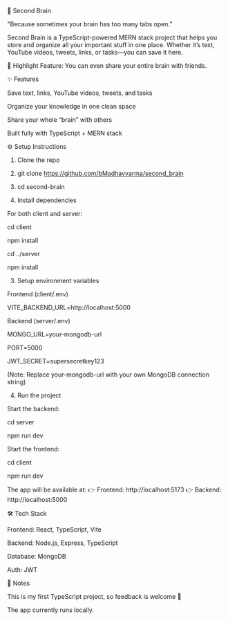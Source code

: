 🧠 Second Brain

"Because sometimes your brain has too many tabs open."

Second Brain is a TypeScript-powered MERN stack project that helps you store and organize all your important stuff in one place.
Whether it’s text, YouTube videos, tweets, links, or tasks—you can save it here.

🚀 Highlight Feature: You can even share your entire brain with friends.

✨ Features

Save text, links, YouTube videos, tweets, and tasks

Organize your knowledge in one clean space

Share your whole “brain” with others

Built fully with TypeScript + MERN stack

⚙️ Setup Instructions
1. Clone the repo
2. git clone https://github.com/bMadhavvarma/second_brain

3. cd second-brain

4. Install dependencies

For both client and server:

cd client 

npm install

cd ../server

npm install

3. Setup environment variables

Frontend (client/.env)

VITE_BACKEND_URL=http://localhost:5000

Backend (server/.env)

MONGO_URL=your-mongodb-url

PORT=5000

JWT_SECRET=supersecretkey123


(Note: Replace your-mongodb-url with your own MongoDB connection string)

4. Run the project

Start the backend:

cd server 

npm run dev


Start the frontend:

cd client 

npm run dev


The app will be available at:
👉 Frontend: http://localhost:5173
👉 Backend: http://localhost:5000

🛠️ Tech Stack

Frontend: React, TypeScript, Vite

Backend: Node.js, Express, TypeScript

Database: MongoDB

Auth: JWT

📌 Notes

This is my first TypeScript project, so feedback is welcome 🙌

The app currently runs locally.

